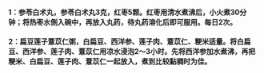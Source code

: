 #### 1：参苓白术丸，参苓白术丸3克，红枣5颗。红枣用清水煮沸后，小火煮30分钟；将热枣水倒入碗中，再放入丸药，待丸药溶化后即可服用。每日2次。
#### 2：扁豆莲子薏苡仁粥，白扁豆、西洋参、莲子肉、薏苡仁、粳米适量。将白扁豆、西洋参、莲子肉、薏苡仁用凉水浸泡2～3小时。先将西洋参加水煮沸，再把粳米、白扁豆、莲子肉、薏苡仁一起放入，煮到比较黏稠时为佳。
